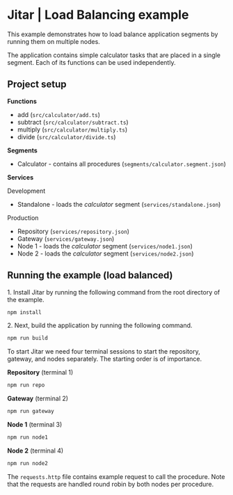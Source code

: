
# Jitar | Load Balancing example

This example demonstrates how to load balance application segments by running them on multiple nodes.

The application contains simple calculator tasks that are placed in a single segment.
Each of its functions can be used independently.

## Project setup

**Functions**

* add (`src/calculator/add.ts`)
* subtract (`src/calculator/subtract.ts`)
* multiply (`src/calculator/multiply.ts`)
* divide (`src/calculator/divide.ts`)

**Segments**

* Calculator - contains all procedures (`segments/calculator.segment.json`)

**Services**

Development

* Standalone - loads the *calculator* segment (`services/standalone.json`)

Production

* Repository (`services/repository.json`)
* Gateway (`services/gateway.json`)
* Node 1 - loads the *calculator* segment (`services/node1.json`)
* Node 2 - loads the *calculator* segment (`services/node2.json`)

## Running the example (load balanced)

1\. Install Jitar by running the following command from the root directory of the example.

```bash
npm install
```

2\. Next, build the application by running the following command.

```bash
npm run build
```

To start Jitar we need four terminal sessions to start the repository, gateway, and nodes separately. The starting order is of importance.

**Repository** (terminal 1)

```bash
npm run repo
```

**Gateway** (terminal 2)

```bash
npm run gateway
```

**Node 1** (terminal 3)

```bash
npm run node1
```

**Node 2** (terminal 4)

```bash
npm run node2
```

The ``requests.http`` file contains example request to call the procedure.
Note that the requests are handled round robin by both nodes per procedure.
